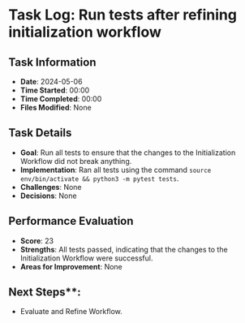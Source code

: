 # Task Log: Run tests after refining initialization workflow

## Task Information
- **Date**: 2024-05-06
- **Time Started**: 00:00
- **Time Completed**: 00:00
- **Files Modified**: None

## Task Details
- **Goal**: Run all tests to ensure that the changes to the Initialization Workflow did not break anything.
- **Implementation**: Ran all tests using the command `source env/bin/activate && python3 -m pytest tests`.
- **Challenges**: None
- **Decisions**: None

## Performance Evaluation
- **Score**: 23
- **Strengths**: All tests passed, indicating that the changes to the Initialization Workflow were successful.
- **Areas for Improvement**: None

## Next Steps**:
- Evaluate and Refine Workflow.
